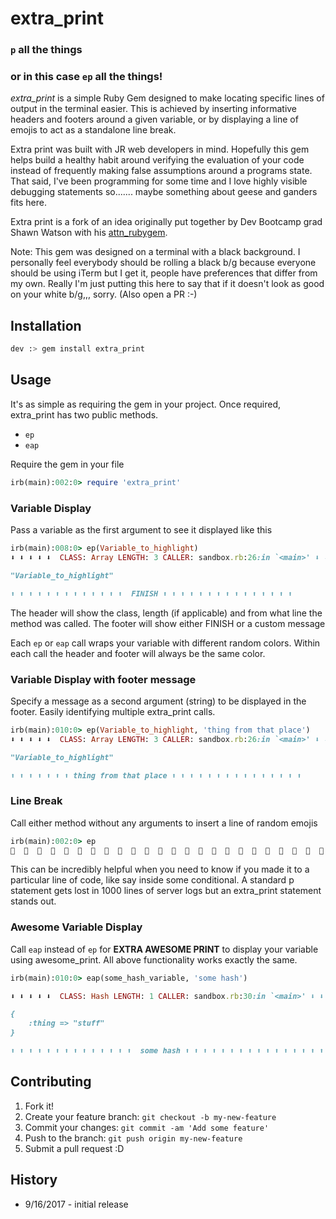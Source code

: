 # extra_print

### ```p``` all the things
### or in this case ```ep``` all the things!

_extra_print_ is a simple Ruby Gem designed to make locating specific lines of output in the terminal easier. This is achieved by inserting informative headers and footers around a given variable, or by displaying a line of emojis to act as a standalone line break.

Extra print was built with JR web developers in mind. Hopefully this gem helps build a healthy habit around verifying the evaluation of your code instead of frequently making false assumptions around a programs state. That said, I've been programming for some time and I love highly visible debugging statements so....... maybe something about geese and ganders fits here.

Extra print is a fork of an idea originally put together by Dev Bootcamp grad Shawn Watson with his [attn_rubygem](https://github.com/its-swats/attn_rubygem).

Note: This gem was designed on a terminal with a black background. I personally feel everybody should be rolling a black b/g because everyone should be using iTerm but I get it, people have preferences that differ from my own. Really I'm just putting this here to say that if it doesn't look as good on your white b/g,,, sorry. (Also open a PR :-)

## Installation

```bash
dev :> gem install extra_print
```

## Usage

It's as simple as requiring the gem in your project. Once required, extra_print has two public methods.

- ```ep```
- ```eap```

Require the gem in your file
```ruby
irb(main):002:0> require 'extra_print'
```

### Variable Display

Pass a variable as the first argument to see it displayed like this

```ruby
irb(main):008:0> ep(Variable_to_highlight)
⬇ ⬇ ⬇ ⬇ ⬇  CLASS: Array LENGTH: 3 CALLER: sandbox.rb:26:in `<main>' ⬇ ⬇ ⬇ ⬇ ⬇

"Variable_to_highlight"

⬆ ⬆ ⬆ ⬆ ⬆ ⬆ ⬆ ⬆ ⬆ ⬆ ⬆ ⬆ ⬆  FINISH ⬆ ⬆ ⬆ ⬆ ⬆ ⬆ ⬆ ⬆ ⬆ ⬆ ⬆ ⬆ ⬆ ⬆ ⬆
```

The header will show the class, length (if applicable) and from what line the method was called.
The footer will show either FINISH or a custom message

Each ```ep``` or ```eap``` call wraps your variable with different random colors. Within each call the header and footer will always be the same color.

### Variable Display with footer message

Specify a message as a second argument (string) to be displayed in the footer. Easily identifying multiple extra_print calls.

```ruby
irb(main):010:0> ep(Variable_to_highlight, 'thing from that place')
⬇ ⬇ ⬇ ⬇ ⬇  CLASS: Array LENGTH: 3 CALLER: sandbox.rb:26:in `<main>' ⬇ ⬇ ⬇ ⬇ ⬇

"Variable_to_highlight"

⬆ ⬆ ⬆ ⬆ ⬆ ⬆ ⬆ thing from that place ⬆ ⬆ ⬆ ⬆ ⬆ ⬆ ⬆ ⬆ ⬆ ⬆ ⬆ ⬆ ⬆ ⬆ ⬆
```

### Line Break

Call either method without any arguments to insert a line of random emojis
```ruby
irb(main):002:0> ep
🌟  🌟  🌟  🌟  🌟  🌟  🌟  🌟  🌟  🌟  🌟  🌟  🌟  🌟  🌟  🌟  🌟  🌟  🌟  🌟  🌟  🌟  🌟  🌟  🌟  🌟  🌟  🌟  🌟  🌟  🌟  🌟  🌟  🌟  🌟  🌟  🌟  🌟  🌟  🌟
```

This can be incredibly helpful when you need to know if you made it to a particular line of code, like say inside some conditional. A standard p statement gets lost in 1000 lines of server logs but an extra_print statement stands out.

### Awesome Variable Display

Call ```eap``` instead of ```ep``` for __EXTRA AWESOME PRINT__ to display your variable using awesome_print. All above functionality works exactly the same.

```ruby
irb(main):010:0> eap(some_hash_variable, 'some hash')

⬇ ⬇ ⬇ ⬇ ⬇  CLASS: Hash LENGTH: 1 CALLER: sandbox.rb:30:in `<main>' ⬇ ⬇ ⬇ ⬇ ⬇

{
    :thing => "stuff"
}

⬆ ⬆ ⬆ ⬆ ⬆ ⬆ ⬆ ⬆ ⬆ ⬆ ⬆ ⬆ ⬆ ⬆  some hash ⬆ ⬆ ⬆ ⬆ ⬆ ⬆ ⬆ ⬆ ⬆ ⬆ ⬆ ⬆ ⬆ ⬆ ⬆ ⬆ ⬆ ⬆ ⬆
```

## Contributing

1. Fork it!
2. Create your feature branch: `git checkout -b my-new-feature`
3. Commit your changes: `git commit -am 'Add some feature'`
4. Push to the branch: `git push origin my-new-feature`
5. Submit a pull request :D

## History

* 9/16/2017 - initial release
